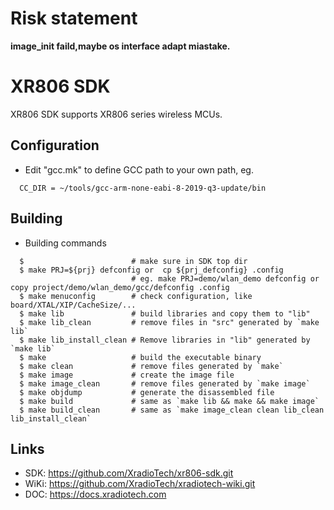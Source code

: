 # Risk statement 
**image_init faild,maybe os interface adapt miastake.**

# XR806 SDK

XR806 SDK supports XR806 series wireless MCUs.


## Configuration

- Edit "gcc.mk" to define GCC path to your own path, eg.
```
  CC_DIR = ~/tools/gcc-arm-none-eabi-8-2019-q3-update/bin
```


## Building

- Building commands
```
  $                        # make sure in SDK top dir
  $ make PRJ=${prj} defconfig or  cp ${prj_defconfig} .config
                           # eg. make PRJ=demo/wlan_demo defconfig or copy project/demo/wlan_demo/gcc/defconfig .config
  $ make menuconfig        # check configuration, like board/XTAL/XIP/CacheSize/...
  $ make lib               # build libraries and copy them to "lib"
  $ make lib_clean         # remove files in "src" generated by `make lib`
  $ make lib_install_clean # Remove libraries in "lib" generated by `make lib`
  $ make                   # build the executable binary
  $ make clean             # remove files generated by `make`
  $ make image             # create the image file
  $ make image_clean       # remove files generated by `make image`
  $ make objdump           # generate the disassembled file
  $ make build             # same as `make lib && make && make image`
  $ make build_clean       # same as `make image_clean clean lib_clean lib_install_clean`
```


## Links

- SDK: https://github.com/XradioTech/xr806-sdk.git
- WiKi: https://github.com/XradioTech/xradiotech-wiki.git
- DOC: https://docs.xradiotech.com
